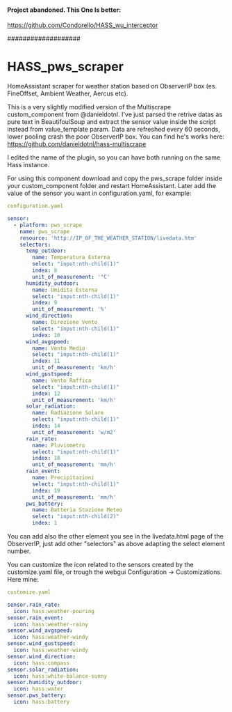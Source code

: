 #### Project abandoned. This One Is better:

https://github.com/Condorello/HASS_wu_interceptor

###################


# HASS_pws_scraper
HomeAssistant scraper for weather station based on ObserverIP box (es. FineOffset, Ambient Weather, Aercus etc).


This is a very slightly modified version of the Multiscrape custom_component from @danieldotnl. I've just parsed the retrive datas as pure text in BeautifoulSoup and extract the sensor value inside the script instead from value_template param. Data are refreshed every 60 seconds, lower pooling crash the poor ObserverIP box.
You can find he's works here: https://github.com/danieldotnl/hass-multiscrape

I edited the name of the plugin, so you can have both running on the same Hass instance.

For using this component download and copy the pws_scrape folder inside your custom_component folder and restart HomeAssistant.
Later add the value of the sensor you want in configuration.yaml, for example:


```yaml
configuration.yaml

sensor:
  - platform: pws_scrape
    name: pws_scrape
    resource: 'http://IP_OF_THE_WEATHER_STATION/livedata.htm'
    selectors:
      temp_outdoor:
        name: Temperatura Esterna
        select: "input:nth-child(1)"
        index: 8
        unit_of_measurement: '°C'
      humidity_outdoor:
        name: Umidita Esterna
        select: "input:nth-child(1)"
        index: 9
        unit_of_measurement: '%'
      wind_direction:
        name: Direzione Vento
        select: "input:nth-child(1)"
        index: 10
      wind_avgspeed:
        name: Vento Medio
        select: "input:nth-child(1)"
        index: 11
        unit_of_measurement: 'km/h'
      wind_gustspeed:
        name: Vento Raffica
        select: "input:nth-child(1)"
        index: 12
        unit_of_measurement: 'km/h'
      solar_radiation:
        name: Radiazione Solare
        select: "input:nth-child(1)"
        index: 14
        unit_of_measurement: 'w/m2'
      rain_rate:
        name: Pluviometro
        select: "input:nth-child(1)"
        index: 18
        unit_of_measurement: 'mm/h'
      rain_event:
        name: Precipitazioni
        select: "input:nth-child(1)"
        index: 19
        unit_of_measurement: 'mm/h'
      pws_battery:
        name: Batteria Stazione Meteo
        select: "input:nth-child(2)"
        index: 1
```    

You can add also the other element you see in the livedata.html page of the ObserverIP, just add other "selectors" as above adapting the select element number.

You can customize the icon related to the sensors created by the customize.yaml file, or trough the webgui Configuration -> Customizations. Here mine:


```yaml
customize.yaml

sensor.rain_rate:
  icon: hass:weather-pouring
sensor.rain_event:
  icon: hass:weather-rainy
sensor.wind_avgspeed:
  icon: hass:weather-windy
sensor.wind_gustspeed:
  icon: hass:weather-windy
sensor.wind_direction:
  icon: hass:compass
sensor.solar_radiation:
  icon: hass:white-balance-sunny
sensor.humidity_outdoor:
  icon: hass:water
sensor.pws_battery:
  icon: hass:battery
```   
